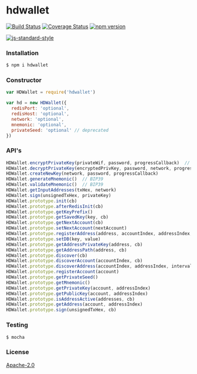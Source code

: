 # hdwallet
[![Build Status](https://travis-ci.org/Colored-Coins/hdwallet.svg?branch=master)](https://travis-ci.org/Colored-Coins/hdwallet) [![Coverage Status](https://coveralls.io/repos/github/Colored-Coins/hdwallet/badge.svg?branch=master)](https://coveralls.io/github/Colored-Coins/hdwallet?branch=master) [![npm version](https://badge.fury.io/js/hdwallet.svg)](http://badge.fury.io/js/hdwallet)

[![js-standard-style](https://cdn.rawgit.com/feross/standard/master/badge.svg)](https://github.com/feross/standard)

### Installation

```sh
$ npm i hdwallet
```

### Constructor

```js
var HDWallet = require('hdwallet')

var hd = new HDWallet({
  redisPort: 'optional',
  redisHost: 'optional',
  network: 'optional',
  mnemonic: 'optional',
  privateSeed: 'optional' // deprecated
})
```

### API's

```js
HDWallet.encryptPrivateKey(privateWif, password, progressCallback)	// BIP38
HDWallet.decryptPrivateKey(encryptedPrivKey, password, network, progressCallback)  // BIP38
HDWallet.createNewKey(network, password, progressCallback)
HDWallet.generateMnemonic()  // BIP39
HDWallet.validateMnemonic()  // BIP39
HDWallet.getInputAddresses(txHex, network)
HDWallet.sign(unsignedTxHex, privateKey)
HDWallet.prototype.init(cb)
HDWallet.prototype.afterRedisInit(cb)
HDWallet.prototype.getKeyPrefix()
HDWallet.prototype.getSavedKey(key, cb)
HDWallet.prototype.getNextAccount(cb)
HDWallet.prototype.setNextAccount(nextAccount)
HDWallet.prototype.registerAddress(address, accountIndex, addressIndex, change)
HDWallet.prototype.setDB(key, value)
HDWallet.prototype.getAddressPrivateKey(address, cb)
HDWallet.prototype.getAddressPath(address, cb)
HDWallet.prototype.discover(cb)
HDWallet.prototype.discoverAccount(accountIndex, cb)
HDWallet.prototype.discoverAddress(accountIndex, addressIndex, interval, cb)
HDWallet.prototype.registerAccount(account)
HDWallet.prototype.getPrivateSeed()
HDWallet.prototype.getMnemonic()
HDWallet.prototype.getPrivateKey(account, addressIndex)
HDWallet.prototype.getPublicKey(account, addressIndex)
HDWallet.prototype.isAddressActive(addresses, cb)
HDWallet.prototype.getAddress(account, addressIndex)
HDWallet.prototype.sign(unsignedTxHex, cb)
```

### Testing

```sh
$ mocha
```

### License

[Apache-2.0](http://www.apache.org/licenses/LICENSE-2.0)
